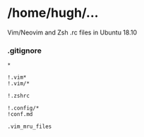 # /home/hugh/...
Vim/Neovim and Zsh .rc files in Ubuntu 18.10

### .gitignore
```{shell}
*                                                                                                                    

!.vim*
!.vim/*

!.zshrc

!.config/*
!conf.md

.vim_mru_files                                                                                                      

```


